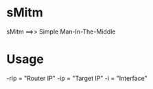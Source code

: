 sMitm
=====
sMitm ==>> Simple Man-In-The-Middle

Usage 
=====
-rip = "Router IP"
-ip  = "Target IP"
-i   = "Interface"
